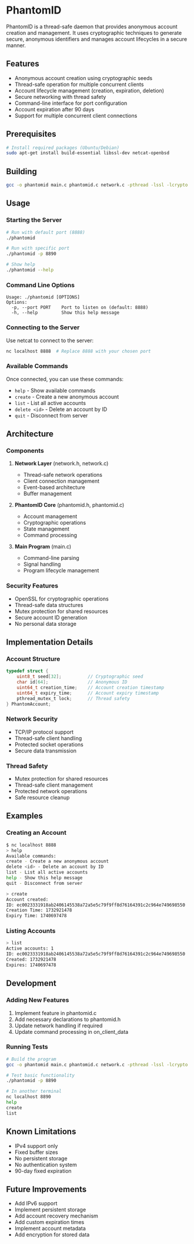 # PhantomID

PhantomID is a thread-safe daemon that provides anonymous account creation and management. It uses cryptographic techniques to generate secure, anonymous identifiers and manages account lifecycles in a secure manner.

## Features

- Anonymous account creation using cryptographic seeds
- Thread-safe operation for multiple concurrent clients
- Account lifecycle management (creation, expiration, deletion)
- Secure networking with thread safety
- Command-line interface for port configuration
- Account expiration after 90 days
- Support for multiple concurrent client connections

## Prerequisites

```bash
# Install required packages (Ubuntu/Debian)
sudo apt-get install build-essential libssl-dev netcat-openbsd
```

## Building

```bash
gcc -o phantomid main.c phantomid.c network.c -pthread -lssl -lcrypto
```

## Usage

### Starting the Server

```bash
# Run with default port (8888)
./phantomid

# Run with specific port
./phantomid -p 8890

# Show help
./phantomid --help
```

### Command Line Options

```
Usage: ./phantomid [OPTIONS]
Options:
  -p, --port PORT    Port to listen on (default: 8888)
  -h, --help         Show this help message
```

### Connecting to the Server

Use netcat to connect to the server:
```bash
nc localhost 8888  # Replace 8888 with your chosen port
```

### Available Commands

Once connected, you can use these commands:

- `help` - Show available commands
- `create` - Create a new anonymous account
- `list` - List all active accounts
- `delete <id>` - Delete an account by ID
- `quit` - Disconnect from server

## Architecture

### Components

1. **Network Layer** (network.h, network.c)
   - Thread-safe network operations
   - Client connection management
   - Event-based architecture
   - Buffer management

2. **PhantomID Core** (phantomid.h, phantomid.c)
   - Account management
   - Cryptographic operations
   - State management
   - Command processing

3. **Main Program** (main.c)
   - Command-line parsing
   - Signal handling
   - Program lifecycle management

### Security Features

- OpenSSL for cryptographic operations
- Thread-safe data structures
- Mutex protection for shared resources
- Secure account ID generation
- No personal data storage

## Implementation Details

### Account Structure
```c
typedef struct {
    uint8_t seed[32];          // Cryptographic seed
    char id[64];               // Anonymous ID
    uint64_t creation_time;    // Account creation timestamp
    uint64_t expiry_time;      // Account expiry timestamp
    pthread_mutex_t lock;      // Thread safety
} PhantomAccount;
```

### Network Security
- TCP/IP protocol support
- Thread-safe client handling
- Protected socket operations
- Secure data transmission

### Thread Safety
- Mutex protection for shared resources
- Thread-safe client management
- Protected network operations
- Safe resource cleanup

## Examples

### Creating an Account
```bash
$ nc localhost 8888
> help
Available commands:
create - Create a new anonymous account
delete <id> - Delete an account by ID
list - List all active accounts
help - Show this help message
quit - Disconnect from server

> create
Account created:
ID: ec0023331918ab2406145538a72a5e5c79f9ff8d76164391c2c964e749698550
Creation Time: 1732921478
Expiry Time: 1740697478
```

### Listing Accounts
```bash
> list
Active accounts: 1
ID: ec0023331918ab2406145538a72a5e5c79f9ff8d76164391c2c964e749698550
Created: 1732921478
Expires: 1740697478
```

## Development

### Adding New Features
1. Implement feature in phantomid.c
2. Add necessary declarations to phantomid.h
3. Update network handling if required
4. Update command processing in on_client_data

### Running Tests
```bash
# Build the program
gcc -o phantomid main.c phantomid.c network.c -pthread -lssl -lcrypto

# Test basic functionality
./phantomid -p 8890

# In another terminal
nc localhost 8890
help
create
list
```

## Known Limitations

- IPv4 support only
- Fixed buffer sizes
- No persistent storage
- No authentication system
- 90-day fixed expiration

## Future Improvements

- Add IPv6 support
- Implement persistent storage
- Add account recovery mechanism
- Add custom expiration times
- Implement account metadata
- Add encryption for stored data

